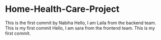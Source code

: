 # Home-Health-Care-Project
This is the first commit by Nabiha
Hello, I am Laila from the backend team. This is my first commit
Hello, I am sara from the frontend team. This is my first commit.

